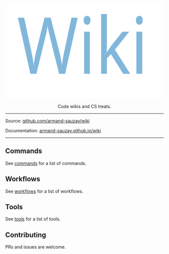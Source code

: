 <p align="center">
  <a href="https://armand-sauzay.github.io/wiki/"><img src="docs/docs/assets/wiki.svg" alt="Wiki" width="600" height="300"></a>
</p>

<p align="center">
  Code wikis and CS treats.
</p>

---

Source: [github.com/armand-sauzay/wiki](https://github.com/armand-sauzay/wiki/)

Documentation: [armand-sauzay.github.io/wiki](https://armand-sauzay.github.io/wiki/)

---

## Commands

See [commands](commands/index.md) for a list of commands.

## Workflows

See [workflows](workflows/index.md) for a list of workflows.

## Tools

See [tools](tools/index.md) for a list of tools.

## Contributing

PRs and issues are welcome.
